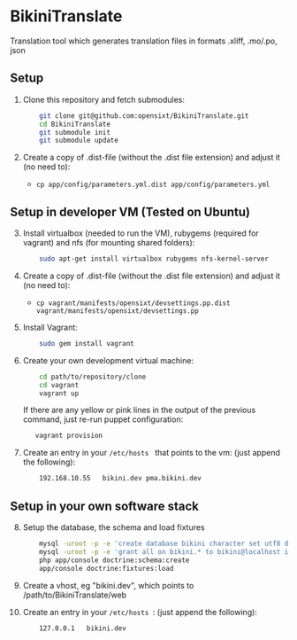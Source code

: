 # BikiniTranslate

Translation tool which generates translation files in formats .xliff, .mo/.po, json

## Setup

1.  Clone this repository and fetch submodules:
    ```bash
        git clone git@github.com:opensixt/BikiniTranslate.git
        cd BikiniTranslate
        git submodule init
        git submodule update
    ```

2.  Create a copy of .dist-file (without the .dist file extension) and adjust it (no need to):
    - ```cp app/config/parameters.yml.dist app/config/parameters.yml```

## Setup in developer VM (Tested on Ubuntu)

3.  Install virtualbox (needed to run the VM), rubygems (required for vagrant) and nfs (for mounting shared folders):
    ```bash
        sudo apt-get install virtualbox rubygems nfs-kernel-server
    ```

4.  Create a copy of .dist-file (without the .dist file extension) and adjust it (no need to):
    - ```cp vagrant/manifests/opensixt/devsettings.pp.dist vagrant/manifests/opensixt/devsettings.pp```

5.  Install Vagrant:
    ```bash
        sudo gem install vagrant
    ```

6.  Create your own development virtual machine:
    ```bash
        cd path/to/repository/clone
        cd vagrant
        vagrant up
    ```
    If there are any yellow or pink lines in the output of the previous command, just re-run puppet configuration:
    ```bash
       vagrant provision
    ```

7.  Create an entry in your ```/etc/hosts ``` that points to the vm: (just append the following):
    ```bash
        192.168.10.55   bikini.dev pma.bikini.dev
    ```

## Setup in your own software stack

8.  Setup the database, the schema and load fixtures
    ```bash
        mysql -uroot -p -e 'create database bikini character set utf8 default character set utf8 collate utf8_general_ci default collate utf8_general_ci;'
        mysql -uroot -p -e 'grant all on bikini.* to bikini@localhost identified by "bikini";'
        php app/console doctrine:schema:create
        app/console doctrine:fixtures:load
    ```

9.  Create a vhost, eg "bikini.dev", which points to /path/to/BikiniTranslate/web

10. Create an entry in your ```/etc/hosts ```: (just append the following):
    ```bash
        127.0.0.1   bikini.dev
    ```